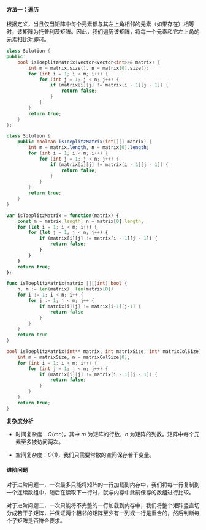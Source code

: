 #### 方法一：遍历

根据定义，当且仅当矩阵中每个元素都与其左上角相邻的元素（如果存在）相等时，该矩阵为托普利茨矩阵。因此，我们遍历该矩阵，将每一个元素和它左上角的元素相比对即可。

```C++ [sol1-C++]
class Solution {
public:
    bool isToeplitzMatrix(vector<vector<int>>& matrix) {
        int m = matrix.size(), n = matrix[0].size();
        for (int i = 1; i < m; i++) {
            for (int j = 1; j < n; j++) {
                if (matrix[i][j] != matrix[i - 1][j - 1]) {
                    return false;
                }
            }
        }
        return true;
    }
};
```

```Java [sol1-Java]
class Solution {
    public boolean isToeplitzMatrix(int[][] matrix) {
        int m = matrix.length, n = matrix[0].length;
        for (int i = 1; i < m; i++) {
            for (int j = 1; j < n; j++) {
                if (matrix[i][j] != matrix[i - 1][j - 1]) {
                    return false;
                }
            }
        }
        return true;
    }
}
```

```JavaScript [sol1-JavaScript]
var isToeplitzMatrix = function(matrix) {
    const m = matrix.length, n = matrix[0].length;
    for (let i = 1; i < m; i++) {
        for (let j = 1; j < n; j++) {
            if (matrix[i][j] != matrix[i - 1][j - 1]) {
                return false;
            }
        }
    }
    return true;
};
```

```go [sol1-Golang]
func isToeplitzMatrix(matrix [][]int) bool {
    n, m := len(matrix), len(matrix[0])
    for i := 1; i < n; i++ {
        for j := 1; j < m; j++ {
            if matrix[i][j] != matrix[i-1][j-1] {
                return false
            }
        }
    }
    return true
}
```

```C [sol1-C]
bool isToeplitzMatrix(int** matrix, int matrixSize, int* matrixColSize) {
    int m = matrixSize, n = matrixColSize[0];
    for (int i = 1; i < m; i++) {
        for (int j = 1; j < n; j++) {
            if (matrix[i][j] != matrix[i - 1][j - 1]) {
                return false;
            }
        }
    }
    return true;
}
```

**复杂度分析**

- 时间复杂度：$O(mn)$，其中 $m$ 为矩阵的行数，$n$ 为矩阵的列数。矩阵中每个元素至多被访问两次。

- 空间复杂度：$O(1)$，我们只需要常数的空间保存若干变量。

#### 进阶问题

对于进阶问题一，一次最多只能将矩阵的一行加载到内存中，我们将每一行复制到一个连续数组中，随后在读取下一行时，就与内存中此前保存的数组进行比较。

对于进阶问题二，一次只能将不完整的一行加载到内存中，我们将整个矩阵竖直切分成若干子矩阵，并保证两个相邻的矩阵至少有一列或一行是重合的，然后判断每个子矩阵是否符合要求。